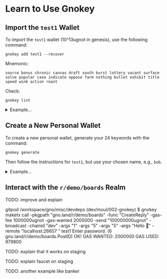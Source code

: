 # Learn to Use Gnokey

## Import the `test1` Wallet

To import the `test1` wallet (10^13ugnot in genesis), use the following command:

```console
gnokey add test1 --recover
```

Mnemonic:

```console
source bonus chronic canvas draft south burst lottery vacant surface solve popular case indicate oppose farm nothing bullet exhibit title speed wink action roast
```

Check:

```console
gnokey list
```

<details>
  <summary>Example...</summary>

```console
$ gnokey list

$ gnokey add test1 --recover
Enter a passphrase to encrypt your key to disk:
Repeat the passphrase:
Enter your bip39 mnemonic
source bonus chronic canvas draft south burst lottery vacant surface solve popular case indicate oppose farm nothing bullet exhibit title speed wink action roast

* test1 (local) - addr: g1jg8mtutu9khhfwc4nxmuhcpftf0pajdhfvsqf5 pub: gpub1pgfj7ard9eg82cjtv4u4xetrwqer2dntxyfzxz3pq0skzdkmzu0r9h6gny6eg8c9dc303xrrudee6z4he4y7cs5rnjwmyf40yaj, path: <nil>

$ gnokey list
0. test1 (local) - addr: g1jg8mtutu9khhfwc4nxmuhcpftf0pajdhfvsqf5 pub: gpub1pgfj7ard9eg82cjtv4u4xetrwqer2dntxyfzxz3pq0skzdkmzu0r9h6gny6eg8c9dc303xrrudee6z4he4y7cs5rnjwmyf40yaj, path: <nil>
```
</details>

## Create a New Personal Wallet

To create a new personal wallet, generate your 24 keywords with the command:

```console
gnokey generate
```

Then follow the instructions for `test1`, but use your chosen name, e.g., `bob`.

<details>
  <summary>Example...</summary>

```console
$ gnokey generate
meat middle doctor gasp axis drastic flower song test public hire title ivory walnut pledge violin mechanic hedgehog rapid satisfy measure autumn front blind

$ gnokey add bob --recover
Enter a passphrase to encrypt your key to disk:
Repeat the passphrase:
Enter your bip39 mnemonic
meat middle doctor gasp axis drastic flower song test public hire title ivory walnut pledge violin mechanic hedgehog rapid satisfy measure autumn front blind

* bob (local) - addr: g1h5tap94s8k0dhwhkldf39vavucvnjhrhepmt8a pub: gpub1pgfj7ard9eg82cjtv4u4xetrwqer2dntxyfzxz3pqdzdqdzjre7nfvtd7ge3gsenxsdf0ww2fcazt957q76glapsrxgeg774qj2, path: <nil>

$ gnokey list
0. bob (local) - addr: g1h5tap94s8k0dhwhkldf39vavucvnjhrhepmt8a pub: gpub1pgfj7ard9eg82cjtv4u4xetrwqer2dntxyfzxz3pqdzdqdzjre7nfvtd7ge3gsenxsdf0ww2fcazt957q76glapsrxgeg774qj2, path: <nil>
1. test1 (local) - addr: g1jg8mtutu9khhfwc4nxmuhcpftf0pajdhfvsqf5 pub: gpub1pgfj7ard9eg82cjtv4u4xetrwqer2dntxyfzxz3pq0skzdkmzu0r9h6gny6eg8c9dc303xrrudee6z4he4y7cs5rnjwmyf40yaj, path: <nil>
```
</details>

## Interact with the `r/demo/boards` Realm

TODO: improve and explain

gitpod /workspace/gno/misc/devdeps (dev/moul/002-gnokey) $ gnokey maketx call -pkgpath "gno.land/r/demo/boards" -func "CreateReply" -gas-fee 1000000ugnot -gas-wanted 2000000 -send "100000000ugnot" -broadcast -chainid "dev" -args "1" -args "5" -args "5" -args "Hello 👋" -remote "localhost:26657
" test1
Enter password.
(6 gno.land/r/demo/boards.PostID)
OK!
GAS WANTED: 2000000
GAS USED:   979800


TODO: explain that it works on staging

TODO: explain faucet on staging

TODO: another example like banker
